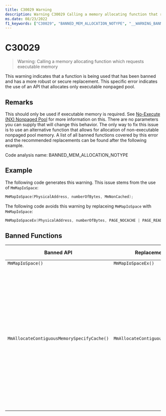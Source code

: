 ```yaml
---
title: C30029 Warning
description: Warning C30029 Calling a memory allocating function that requests executable memory.
ms.date: 08/23/2022
f1_keywords: ["C30029", "BANNED_MEM_ALLOCATION_NOTYPE", "__WARNING_BANNED_MEM_ALLOCATION_NOTYPE"]
---
```

# C30029

> Warning: Calling a memory allocating function which requests executable memory

This warning indicates that a function is being used that has been banned and has a more robust or secure replacement. This specific error indicates the use of an API that allocates only executable nonpaged pool.

## Remarks

This should only be used if executable memory is required. See [No-Execute (NX) Nonpaged Pool](../kernel/no-execute-nonpaged-pool.md) for more information on this. There are no parameters you can supply that will change this behavior. The only way to fix this issue is to use an alternative function that allows for allocation of non-executable nonpaged pool memory. A list of all banned functions covered by this error and the recommended replacements can be found after the following example.

Code analysis name: BANNED_MEM_ALLOCATION_NOTYPE

## Example

The following code generates this warning. This issue stems from the use of `MmMapIoSpace`:

```cpp
MmMapIoSpace(PhysicalAddress, numberOfBytes, MmNonCached);
```

The following code avoids this warning by replaceing `MmMapIoSpace` with `MmMapIoSpace`:

```cpp
MmMapIoSpaceEx(PhysicalAddress, numberOfBytes, PAGE_NOCACHE | PAGE_READWRITE);
```

## Banned Functions

| Banned API | Replacement(s) | Rationale / Notes |
| -----------|----------------|-------|
|```MmMapIoSpace()```|```MmMapIoSpaceEx()```|
|```MmAllocateContiguousMemorySpecifyCache()```|```MmAllocateContiguousNodeMemory()```|Depending on the cache type, SpecifyCache can be used in a way that limits it to non-executable memory. However, using NodeMemory will ensure this. See [C30030, subsection 'For defects involving cache types'](./30030-parameter-indicates-executable-memory.md#for-defects-involving-cache-types) for more information on this.|
